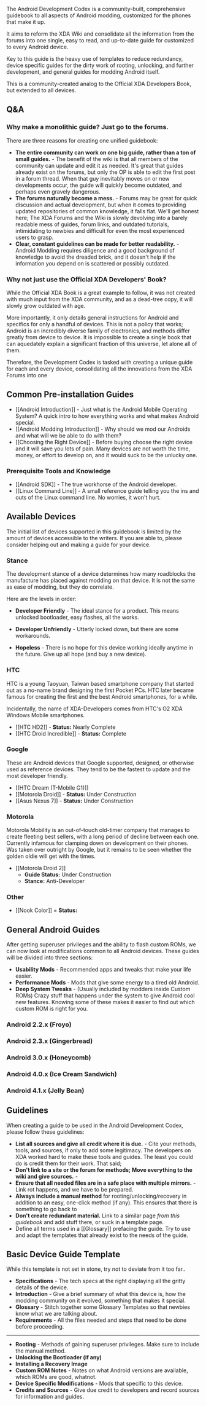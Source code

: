 The Android Development Codex is a community-built, comprehensive guidebook to all aspects of Android modding, customized for the phones that make it up. 

It aims to reform the XDA Wiki and consolidate all the information from the forums into one single, easy to read, and up-to-date guide for customized to every Android device. 

Key to this guide is the heavy use of templates to reduce redundancy, device specific guides for the dirty work of rooting, unlocking, and further development, and general guides for modding Android itself.

This is a community-created analog to the Official XDA Developers Book, but extended to all devices.

## Q&A

### Why make a monolithic guide? Just go to the forums.

There are three reasons for creating one unified guidebook:

* **The entire community can work on one big guide, rather than a ton of small guides.** - The benefit of the wiki is that all members of the community can update and edit it as needed. It's great that guides already exist on the forums, but only the OP is able to edit the first post in a forum thread.  When that guy inevitably moves on or new developments occur, the guide will quickly become outdated, and perhaps even gravely dangerous.
* **The forums naturally become a mess.** - Forums may be great for quick discussion and actual development, but when it comes to providing updated repositories of common knowledge, it falls flat. We'll get honest here; The XDA Forums and the Wiki is slowly devolving into a barely readable mess of guides, forum links, and outdated tutorials, intimidating to newbies and difficult for even the most experienced users to grasp.
* **Clear, constant guidelines can be made for better readability.** - Android Modding requires diligence and a good background of knowledge to avoid the dreaded brick, and it doesn't help if the information you depend on is scattered or possibly outdated.  

### Why not just use the Official XDA Developers' Book?

While the Official XDA Book is a great example to follow, it was not created with much input from the XDA community, and as a dead-tree copy, it will slowly grow outdated with age. 

More importantly, it only details general instructions for Android and specifics for only a handful of devices. This is not a policy that works; Android is an incredibly diverse family of electronics, and methods differ greatly from device to device. It is impossible to create a single book that can aquedately explain a significant fraction of this universe, let alone all of them.

Therefore, the Development Codex is tasked with creating a unique guide for each and every device, consolidating all the innovations from the XDA Forums into one 

## Common Pre-installation Guides

* [[Android Introduction]] - Just what is the Android Mobile Operating System? A quick intro to how everything works and what makes Android special.
* [[Android Modding Introduction]] - Why should we mod our Androids and what will we be able to do with them?
* [[Choosing the Right Device]] - Before buying choose the right device and it will save you lots of pain. Many devices are not worth the time, money, or effort to develop on, and it would suck to be the unlucky one.

### Prerequisite Tools and Knowledge

* [[Android SDK]] - The true workhorse of the Android developer.
* [[Linux Command Line]] - A small reference guide telling you the ins and outs of the Linux command line. No worries, it won't hurt.

## Available Devices

The initial list of devices supported in this guidebook is limited by the amount of devices accessible to the writers. If you are able to, please consider helping out and making a guide for your device.

### Stance

The development stance of a device determines how many roadblocks the manufacture has placed against modding on that device. It is not the same as ease of modding, but they do correlate.

Here are the levels in order:

* **Developer Friendly** - The ideal stance for a product. This means unlocked bootloader, easy flashes, all the works.

* **Developer Unfriendly** - Utterly locked down, but there are some workarounds.
* **Hopeless** - There is no hope for this device working ideally anytime in the future. Give up all hope (and buy a new device).

### HTC

HTC is a young Taoyuan, Taiwan based smartphone company that started out as a no-name brand designing the first Pocket PCs. HTC later became famous for creating the first and the best Android smartphones, for a while.

Incidentally, the name of XDA-Developers comes from HTC's O2 XDA Windows Mobile smartphones.

* [[HTC HD2]] - **Status:** Nearly Complete
* [[HTC Droid Incredible]] - **Status:** Complete

### Google

These are Android devices that Google supported, designed, or otherwise used as reference devices. They tend to be the fastest to update and the most developer friendly.

* [[HTC Dream (T-Mobile G1)]]
* [[Motorola Droid]] - **Status:** Under Construction
* [[Asus Nexus 7]]  - **Status:** Under Construction

### Motorola

Motorola Mobility is an out-of-touch old-timer company that manages to create fleeting best sellers, with a long period of decline between each one. Currently infamous for clamping down on development on their phones. Was taken over outright by Google, but it remains to be seen whether the golden oldie will get with the times.

* [[Motorola Droid 2]]
  - **Guide Status:** Under Construction
  - **Stance:** Anti-Developer
  
### Other

* [[Nook Color]] = **Status:**

## General Android Guides

After getting superuser privileges and the ability to flash custom ROMs, we can now look at modifications common to all Android devices. These guides will be divided into three sections:

* **Usability Mods** - Recommended apps and tweaks that make your life easier.
* **Performance Mods** - Mods that give some energy to a tired old Android.
* **Deep System Tweaks** - (Usually included by modders inside Custom ROMs) Crazy stuff that happens under the system to give Android cool new features. Knowing some of these makes it easier to find out which custom ROM is right for you.

### Android 2.2.x (Froyo)

### Android 2.3.x (Gingerbread)

### Android 3.0.x (Honeycomb)

### Android 4.0.x (Ice Cream Sandwich)

### Android 4.1.x (Jelly Bean)

## Guidelines

When creating a guide to be used in the Android Development Codex, please follow these guidelines:

* **List all sources and give all credit where it is due.** - Cite your methods, tools, and sources, if only to add some legitimacy. The developers on XDA worked hard to make these tools and guides. The least you could do is credit them for their work. That said;
* **Don't link to a site or the forum for methods; Move everything to the wiki and give sources.** - 
* **Ensure that all needed files are in a safe place with multiple mirrors.** - Link rot happens, and we have to be prepared.
* **Always include a manual method** for rooting/unlocking/recovery in addition to an easy, one-click method (if any). This ensures that there is something to go back to 
* **Don't create redundant material.** Link to a similar page *from this guidebook* and add stuff there, or suck in a template page.
* Define all terms used in a [[Glossary]] prefacing the guide. Try to use and adapt the templates that already exist to the needs of the guide.

## Basic Device Guide Template

While this template is not set in stone, try not to deviate from it too far..

* **Specifications** - The tech specs at the right displaying all the gritty details of the device.
* **Introduction** - Give a brief summary of what this device is, how the modding community on it evolved, something that makes it special.
* **Glossary** - Stitch together some Glossary Templates so that newbies know what we are talking about.
* **Requirements** - All the files needed and steps that need to be done before proceeding.

----

* **Rooting** - Methods of gaining superuser privileges. Make sure to include the manual method.
* **Unlocking the Bootloader (if any)** 
* **Installing a Recovery Image**
* **Custom ROM Notes** - Notes on what Android versions are available, which ROMs are good, whatnot.
* **Device Specific Modifications** - Mods that specific to this device.
* **Credits and Sources** - Give due credit to developers and record sources for information and guides.